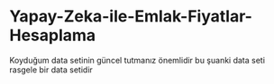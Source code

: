 # Yapay-Zeka-ile-Emlak-Fiyatlar-Hesaplama
Koyduğum data setinin güncel tutmanız önemlidir bu şuanki data seti rasgele bir data setidir
